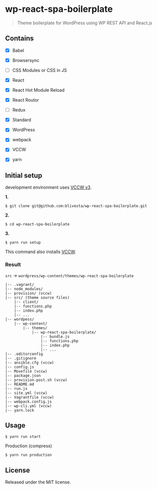 # wp-react-spa-boilerplate

> Theme boilerplate for WordPress using WP REST API and React.js

## Contains

- [x] Babel
- [x] Browsersync
- [ ] CSS Modules or CSS in JS
- [x] React
- [x] React Hot Module Reload
- [x] React Routor
- [ ] Redux
- [x] Standard
- [x] WordPress
- [x] webpack
- [x] VCCW
- [x] yarn


## Initial setup

development environment uses [VCCW v3](http://vccw.cc/).  

**1.**

```
$ git clone git@github.com:blivesta/wp-react-spa-boilerplate.git
```

**2.**

```
$ cd wp-react-spa-boilerplate
```

**3.**

```
$ yarn run setup
```

This command also installs [VCCW](http://vccw.cc/).


### Result

`src` -> `wordpress/wp-content/themes/wp-react-spa-boilerplate`

```
|-- .vagrant/
|-- node_modules/
|-- provision/ (vccw)
|-- src/ (theme source files)
    |-- client/
    |-- functions.php
    |-- index.php
    |-- ...
|-- wordpess/
    |-- wp-content/
        |-- themes/
            |-- wp-react-spa-boilerplate/
                |-- bundle.js
                |-- functions.php
                |-- index.php
                |-- ...
|-- .editorconfig
|-- .gitignore
|-- ansible.cfg (vccw)
|-- config.js
|-- Movefile (vccw)
|-- package.json
|-- provision-post.sh (vccw)
|-- README.md
|-- run.js
|-- site.yml (vccw)
|-- Vagrantfile (vccw)
|-- webpack.config.js
|-- wp-cli.yml (vccw)
|-- yarn.lock
```

## Usage

```
$ yarn run start
```

Production (compress)

```
$ yarn run production
```

## License

Released under the MIT license.

